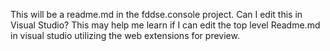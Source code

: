 This will be a readme.md in the fddse.console project. Can I edit this in Visual Studio? This may help me learn if I can edit the top level Readme.md in visual studio utilizing the web extensions for preview.
